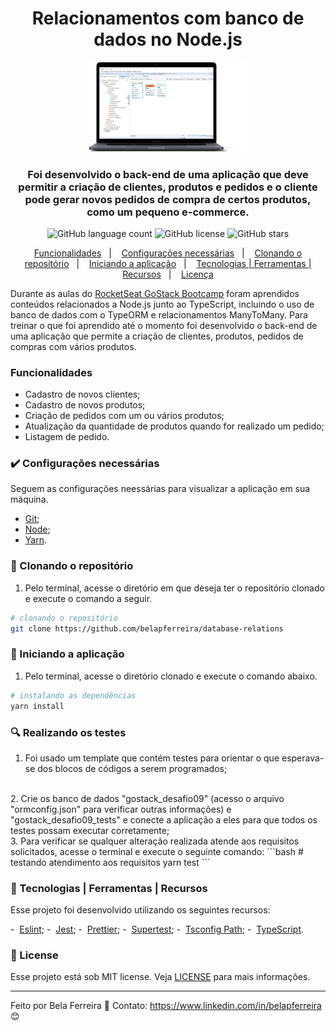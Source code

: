  <h1 align="center">
  Relacionamentos com banco de dados no Node.js
</h1>


  <p align="center">
    <img src="src/assets/relations_dbeaver.png" width="50%" height="50%" max-width:100% >
  </p>

<h3 align="center">
  Foi desenvolvido o back-end de uma aplicação que deve permitir a criação de clientes, produtos e pedidos e o cliente pode gerar novos pedidos de compra de certos produtos, como um pequeno e-commerce.
</h3>

<p align="center">
  <img alt="GitHub language count" src="https://img.shields.io/github/languages/count/belapferreira/database-relations">

  <img alt="GitHub license" src="https://img.shields.io/github/license/belapferreira/database-relations">

  <img alt="GitHub stars" src="https://img.shields.io/github/stars/belapferreira/database-relations?style=social">
</p>

<p align="center">
  <a href="#funcionalidades">Funcionalidades</a>&nbsp;&nbsp;&nbsp;|&nbsp;&nbsp;&nbsp;
  <a href="#heavy_check_mark-configurações-necessárias">Configurações necessárias</a>&nbsp;&nbsp;&nbsp;|&nbsp;&nbsp;&nbsp;
  <a href="#arrow_down_small-clonando-o-repositório">Clonando o repositório</a>&nbsp;&nbsp;&nbsp;|&nbsp;&nbsp;&nbsp;
  <a href="#beginner-iniciando-a-aplicação">Iniciando a aplicação</a>&nbsp;&nbsp;&nbsp;|&nbsp;&nbsp;&nbsp;
  <a href="#wrench-tecnologias--ferramentas--recursos">Tecnologias | Ferramentas | Recursos</a>&nbsp;&nbsp;&nbsp;|&nbsp;&nbsp;&nbsp;
  <a href="#memo-license">Licença</a>
</p>

Durante as aulas do [RocketSeat GoStack Bootcamp](https://rocketseat.com.br/bootcamp) foram aprendidos conteúdos relacionados a Node.js junto ao TypeScript, incluindo o uso de banco de dados com o TypeORM e relacionamentos ManyToMany. Para treinar o que foi aprendido até o momento foi desenvolvido o back-end de uma aplicação que permite a criação de clientes, produtos, pedidos de compras com vários produtos.

### Funcionalidades

- Cadastro de novos clientes;
- Cadastro de novos produtos;
- Criação de pedidos com um ou vários produtos;
- Atualização da quantidade de produtos quando for realizado um pedido;
- Listagem de pedido.

### :heavy_check_mark: Configurações necessárias

Seguem as configurações neessárias para visualizar a aplicação em sua máquina.

-  [Git](https://git-scm.com);
-  [Node](https://nodejs.org/);
-  [Yarn](https://yarnpkg.com/).

### :arrow_down_small: Clonando o repositório
1. Pelo terminal, acesse o diretório em que deseja ter o repositório clonado e execute o comando a seguir.
```bash
# clonando o repositório
git clone https://github.com/belapferreira/database-relations
```

### :beginner: Iniciando a aplicação
1. Pelo terminal, acesse o diretório clonado e execute o comando abaixo.
```bash
# instalando as dependências
yarn install
```
### :mag: Realizando os testes
1. Foi usado um template que contém testes para orientar o que esperava-se dos blocos de códigos a serem programados;
</br>
2. Crie os banco de dados "gostack_desafio09" (acesso o arquivo "ormconfig.json" para verificar outras informações) e "gostack_desafio09_tests" e conecte a aplicação a eles para que todos os testes possam executar corretamente;
</br>
3. Para verificar se qualquer alteração realizada atende aos requisitos solicitados, acesse o terminal e execute o seguinte comando:
```bash
# testando atendimento aos requisitos
yarn test
```

### :wrench: Tecnologias | Ferramentas | Recursos

Esse projeto foi desenvolvido utilizando os seguintes recursos:

-  [Eslint](https://eslint.org/);
-  [Jest](https://jestjs.io/);
-  [Prettier](https://prettier.io/);
-  [Supertest](https://www.npmjs.com/package/supertest);
-  [Tsconfig Path](https://www.npmjs.com/package/tsconfig-paths);
-  [TypeScript](https://www.typescriptlang.org/).

### :memo: License
Esse projeto está sob MIT license. Veja [LICENSE](https://github.com/belapferreira/database-relations/blob/master/LICENSE) para mais informações.

---

Feito por Bela Ferreira :blue_heart: Contato: https://www.linkedin.com/in/belapferreira :blush:

